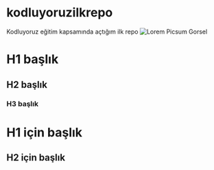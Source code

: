 # kodluyoruzilkrepo
Kodluyoruz eğitim kapsamında açtığım ilk repo
![Lorem Picsum Gorsel](https://picsum.photos/200/300)
# H1 başlık
## H2 başlık
### H3 başlık
H1 için başlık
=
H2 için başlık
-